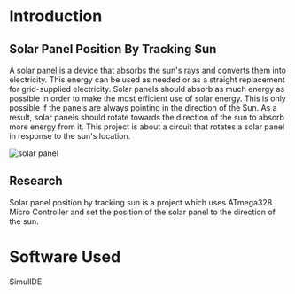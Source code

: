 # Introduction
## Solar Panel Position By Tracking Sun


A solar panel is a device that absorbs the sun's rays and converts them into electricity. This energy can be used as needed or as a straight replacement for grid-supplied electricity. Solar panels should absorb as much energy as possible in order to make the most efficient use of solar energy. This is only possible if the panels are always pointing in the direction of the Sun. As a result, solar panels should rotate towards the direction of the sun to absorb more energy from it. This project is about a circuit that rotates a solar panel in response to the sun's location.

![solar panel](https://encrypted-tbn0.gstatic.com/images?q=tbn:ANd9GcSd6-Iv49C7uf8oDBvVlUaoKsjf49Qu1zWKoQ&usqp=CAU)

## Research

Solar panel position by tracking sun is a project which uses ATmega328 Micro Controller and set the position of the solar panel to the direction of the sun.

# Software Used

SimulIDE
